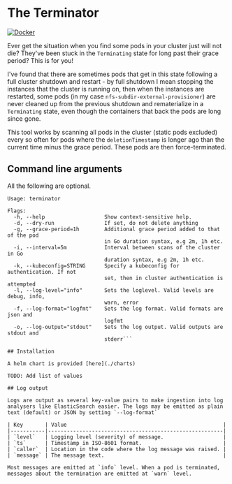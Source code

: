 # The Terminator

[![Docker](https://img.shields.io/docker/v/fireflycons/terminator?style=plastic)](https://hub.docker.com/r/fireflycons/terminator)


Ever get the situation when you find some pods in your cluster just will not die? They've been stuck in the `Terminating` state for long past their grace period? This is for you!

I've found that there are sometimes pods that get in this state following a full cluster shutdown and restart - by full shutdown I mean stopping the instances that the cluster is running on, then when the instances are restarted, some pods (in my case `nfs-subdir-external-provisioner`) are never cleaned up from the previous shutdown and rematerialize in a `Terminating` state, even though the containers that back the pods are long since gone.

This tool works by scanning all pods in the cluster (static pods excluded) every so often for pods where the `deletionTimestamp` is longer ago than the current time minus the grace period. These pods are then force-terminated.

## Command line arguments

All the following are optional.

```
Usage: terminator

Flags:
  -h, --help                   Show context-sensitive help.
  -d, --dry-run                If set, do not delete anything
  -g, --grace-period=1h        Additional grace period added to that of the pod
                               in Go duration syntax, e.g 2m, 1h etc.
  -i, --interval=5m            Interval between scans of the cluster in Go
                               duration syntax, e.g 2m, 1h etc.
  -k, --kubeconfig=STRING      Specify a kubeconfig for authentication. If not
                               set, then in cluster authentication is attempted
  -l, --log-level="info"       Sets the loglevel. Valid levels are debug, info,
                               warn, error
  -f, --log-format="logfmt"    Sets the log format. Valid formats are json and
                               logfmt
  -o, --log-output="stdout"    Sets the log output. Valid outputs are stdout and
                               stderr```

## Installation

A helm chart is provided [here](./charts)

TODO: Add list of values

## Log output

Logs are output as several key-value pairs to make ingestion into log analysers like ElasticSearch easier. The logs may be emitted as plain text (default) or JSON by setting `--log-format`

| Key       | Value                                                  |
|-----------|--------------------------------------------------------|
| `level`   | Logging level (severity) of message.                   |
| `ts`      | Timestamp in ISO-8601 format.                          |
| `caller`  | Location in the code where the log message was raised. |
| `message` | The message text.                                      |

Most messages are emitted at `info` level. When a pod is terminated, messages about the termination are emitted at `warn` level.